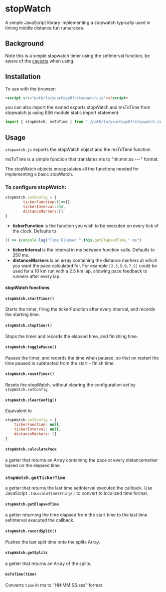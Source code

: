 # stopWatch
A simple JavaScript library implementing a stopwatch typically used in timing middle distance fun runs/races.
## Background
Note this is a simple stopwatch timer using the setInterval function, be aware of the [caveats](https://developer.mozilla.org/en-US/docs/Web/API/WindowOrWorkerGlobalScope/setInterval) when using.
## Installation
To use with the browser:
```html
<script src="path/to/yourCopyOf/stopwatch.js"></script>
```
you can also import the named exports stopWatch and msToTime from stopwatch.js using ES6 module static import statement: 

```javascript
import { stopWatch, msToTime } from './path/to/yourCopyOf/stopwatch.js';
```
## Usage
`stopwatch.js` exports the stopWatch object and the msToTime function.

msToTime is a simple function that translates ms to "hh:mm:ss:---" format.

The stopWatch objects encapsulates all the functions needed for implementing a basic stopWatch.

### **To configure stopWatch:**
```javascript
stopWatch.setConfig = {
        tickerFunction:()=>{},
        tickerInterval:250,
        distanceMarkers:[]
}
```
- **tickerFunction**
is the function you wish to be executed on every tick of the clock. Defaults to 
```javascript
() => {console.log("Time Elapsed ",this.getElapsedTime," ms")
```
- **tickerInterval**
is the interval in ms between function calls.  Defaults to 250 ms.
- **distanceMarkers**
is an array containing the distance markers at which you want the pace calculated for.  For example ```[2.5,5.0,7.5]``` could be used for a 10 km run with a 2.5 km lap, allowing pace feedback to runners after every lap.
#### **stopWatch functions**
#### ```stopWatch.startTimer()```
Starts the timer, firing the tickerFunction after every interval, and records the starting time.
#### ```stopWatch.stopTimer()```
Stops the timer and records the elapsed time, and finishing time.
#### ```stopWatch.togglePause()```
Pauses the timer, and records the time when paused, so that on restart the time paused is subtracted from the start - finish time.
#### ```stopWatch.resetTimer()```
Resets the stopWatch, without clearing the configuration set by ```stopWatch.setConfig```
#### ```stopWatch.clearConfig()```
Equivalent to 
```javascript
stopWatch.setConfig = {
    tickerFunction: null,
    tickerInterval: null,
    distanceMarkers: []
}
```
#### ```stopWatch.calculatePace```
a getter that returns an Array containing the pace at every distancemarker based on the elapsed time.
### ```stopWatch.getTickerTime```
a getter that returns the last time setInterval executed the callback.  Use JavaScript ```.toLocaleTimeString()``` to convert to localized time format.
#### ```stopWatch.getElapsedTime```
a getter returning the time elapsed from the start time to the last time setInterval executed the callback.
#### ```stopWatch.recordSplit()```
Pushes the last split time onto the splits Array.
#### ```stopWatch.getSplits```
a getter that returns an Array of the splits.
#### ```msToTime(time)```
Converts ```time``` in ms to "HH:MM:SS:sss" format